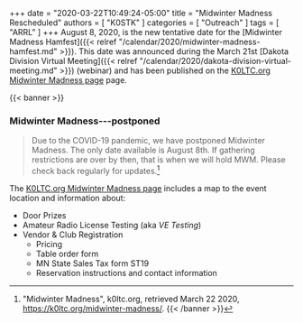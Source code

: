 +++
date = "2020-03-22T10:49:24-05:00"
title = "Midwinter Madness Rescheduled"
authors = [ "K0STK" ]
categories = [ "Outreach" ]
tags = [ "ARRL" ]
+++
August 8, 2020, is the new tentative date for the
[Midwinter Madness Hamfest]({{< relref "/calendar/2020/midwinter-madness-hamfest.md" >}}).
This date was announced during the March 21st
[Dakota Division Virtual Meeting]({{< relref "/calendar/2020/dakota-division-virtual-meeting.md" >}}) (webinar)
and has been published on the
[K0LTC.org Midwinter Madness page](https://k0ltc.org/midwinter-madness/)
page.

<!--more-->

{{< banner >}}
### Midwinter Madness---postponed

>Due to the COVID-19 pandemic, we have postponed Midwinter Madness. The only
>date available is August 8th. If gathering restrictions are over by then,
>that is when we will hold MWM. Please check back regularly for updates.[^1]

[^1]: "Midwinter Madness", k0ltc.org, retrieved March 22 2020, https://k0ltc.org/midwinter-madness/.
{{< /banner >}}

The [K0LTC.org Midwinter Madness page](https://k0ltc.org/midwinter-madness/)
includes a map to the event location and information about:

* Door Prizes
* Amateur Radio License Testing (aka *VE Testing*)
* Vendor & Club Registration
    * Pricing
    * Table order form
    * MN State Sales Tax form ST19
    * Reservation instructions and contact information

